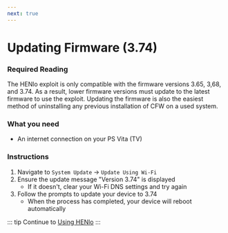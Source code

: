 ```yaml
---
next: true
---
```


# Updating Firmware (3.74)

### Required Reading

The HENlo exploit is only compatible with the firmware versions 3.65, 3,68, and 3.74. As a result, lower firmware versions must update to the latest firmware to use the exploit. Updating the firmware is also the easiest method of uninstalling any previous installation of CFW on a used system.

### What you need

* An internet connection on your PS Vita (TV)

### Instructions

1. Navigate to `System Update` -> `Update Using Wi-Fi`
1. Ensure the update message "Version 3.74" is displayed
    + If it doesn't, clear your Wi-Fi DNS settings and try again
1. Follow the prompts to update your device to 3.74
    + When the process has completed, your device will reboot automatically

::: tip
Continue to [Using HENlo](using-henlo)
:::
